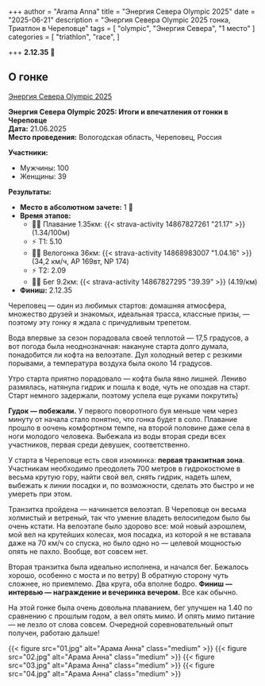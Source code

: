 +++
author = "Arama Anna"
title = "Энергия Севера Olympic 2025"
date = "2025-06-21"
description = "Энергия Севера Olympic 2025 гонка, Триатлон в Череповце"
tags = [
    "olympic",
    "Энергия Севера",
    "1 место"
]
categories = [
    "triathlon",
    "race",
]

+++
**2.12.35**
🥇

<!--more-->

## О гонке

[Энергия Севера Olympic 2025](https://tristats.ru/result/nobrand/festival-triatlona-energiya-russkogo-severa/olympic/2025)

**Энергия Севера Olympic 2025: Итоги и впечатления от гонки в Череповце**  
**Дата:** 21.06.2025  
**Место проведения:** Вологодская область, Череповец, Россия  

**Участники:**  
- Мужчины: 100  
- Женщины: 39 

**Результаты:**  
- **Место в абсолютном зачете:** 1 🥇 
- **Время этапов:**  
  - 🏊‍♀️ Плавание 1.35км: {{< strava-activity 14867827261 "21.17" >}} (1.34/100м)
  - ⚡️ Т1: 5.10
  - 🚴‍♀️ Велогонка 36км: {{< strava-activity 14868983007 "1.04.16" >}} (34,2 км/ч, AP 169вт, NP 174)
  - ⚡️ Т2: 2.09   
  - 🏃‍♀️ Бег 9.2км: {{< strava-activity 14867827295 "39.39" >}} (4.19/км)
- **Финиш:** 2.12.35

Череповец — один из любимых стартов: домашняя атмосфера, множество друзей и знакомых, идеальная трасса, классные призы, — поэтому эту гонку я ждала с причудливым трепетом.  

Вода впервые за сезон порадовала своей теплотой — 17,5 градусов, а вот погода была неоднозначная: накануне старта долго думала, понадобится ли кофта на велоэтапе. Дул холодный ветер с резкими порывами, а температура воздуха была около 14 градусов.  

Утро старта приятно порадовало — кофта была явно лишней. Лениво размялась, натянула гидрик и пошла к воде, чуть не опоздав на старт. Старт немного задержали, поэтому успела еще руками покрутить)  

**Гудок — побежали.** У первого поворотного буя меньше чем через минуту от начала стало понятно, что гонка будет в соло. Плавание прошло в оочень комфортном темпе, на второй половине даже села в ноги молодого человека. Выбежала из воды вторая среди всех участников, первая среди девушек, соответственно.  

У старта в Череповце есть своя изюминка: **первая транзитная зона**. Участникам необходимо преодолеть 700 метров в гидрокостюме в весьма крутую гору, найти свой вел, снять гидрик, надеть шлем, выбежать к линии посадки и, по возможности, сделать это быстро и не умереть при этом.  

Транзитка пройдена — начинается велоэтап. В Череповце он весьма холмистый и ветреный, так что умение владеть велосипедом было бы очень кстати. На велоэтапе было здорово все: мой новый аэрошлем, мой вел на крутейших колесах, моя посадка, из которой я не вставала даже на 70 км/ч со спуска, но было одно но — целевой мощностью опять не пахло. Вообще, вот совсем нет.  

Вторая транзитка была идеально исполнена, и начался бег. Бежалось хорошо, особенно с моста и по ветру) В обратную сторону чуть сложнее, но приемлемо. Два круга, оба вполне бодро. **Финиш — интервью — награждение и вечеринка вечером.** Все как обычно.  

На этой гонке была очень довольна плаванием, бег улучшен на 1.40 по сравнению с прошлым годом, а вел опять мимо. И опять мимо питание — не лезло от слова совсем. Очередной соревновательный опыт получен, работаю дальше!


{{< figure src="01.jpg" alt="Арама Анна" class="medium" >}}
{{< figure src="02.jpg" alt="Арама Анна" class="medium" >}}
{{< figure src="03.jpg" alt="Арама Анна" class="medium" >}}
{{< figure src="04.jpg" alt="Арама Анна" class="medium" >}}

